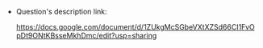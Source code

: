 + Question's description link:

    https://docs.google.com/document/d/1ZUkgMcSGbeVXtXZSd66CI1FvOpDt9ONtKBsseMkhDmc/edit?usp=sharing